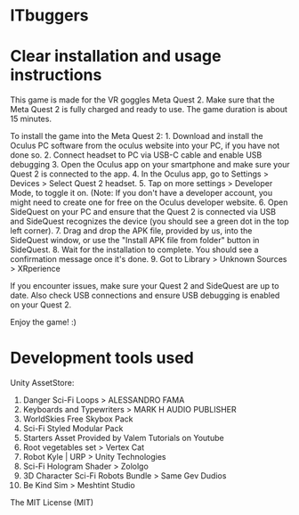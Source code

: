# ITbuggers #

# Clear installation and usage instructions
This game is made for the VR goggles Meta Quest 2.
Make sure that the Meta Quest 2 is fully charged and ready to use. The game duration is about 15 minutes.

   To install the game into the Meta Quest 2:
     1. Download and install the Oculus PC software from the oculus website into your PC, if you have not done so.
     2. Connect headset to PC via USB-C cable and enable USB debugging
     3. Open the Oculus app on your smartphone and make sure your Quest 2 is connected to the app.
     4. In the Oculus app, go to Settings > Devices > Select Quest 2 headset.
     5. Tap on more settings > Developer Mode, to toggle it on. (Note: If you don't have a developer account, you might need to create one for free on the Oculus developer website.
     6. Open SideQuest on your PC and ensure that the Quest 2 is connected via USB and SideQuest recognizes the device (you should see a green dot in the top left corner).
     7. Drag and drop the APK file, provided by us, into the SideQuest window, or use the "Install APK file from folder" button in SideQuest.
     8. Wait for the installation to complete. You should see a confirmation message once it's done.
     9. Got to Library > Unknown Sources > XRperience

   If you encounter issues, make sure your Quest 2 and SideQuest are up to date. Also check USB connections and ensure USB debugging is enabled on your Quest 2.

   Enjoy the game! :)

# Development tools used
Unity AssetStore:
   1. Danger Sci-Fi Loops > ALESSANDRO FAMA
   2. Keyboards and Typewriters > MARK H AUDIO PUBLISHER
   3. WorldSkies Free Skybox Pack
   4. Sci-Fi Styled Modular Pack
   5. Starters Asset Provided by Valem Tutorials on Youtube
   6. Root vegetables set > Vertex Cat
   7. Robot Kyle | URP > Unity Technologies
   8. Sci-Fi Hologram Shader > Zololgo
   9. 3D Character Sci-Fi Robots Bundle > Same Gev Dudios
   10. Be Kind Sim > Meshtint Studio


The MIT License (MIT)
